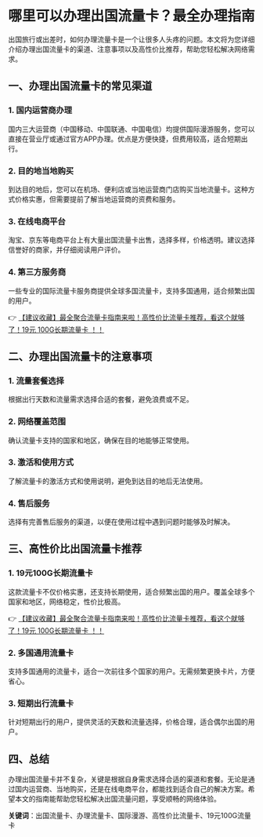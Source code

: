 # 哪里可以办理出国流量卡？最全办理指南

出国旅行或出差时，如何办理流量卡是一个让很多人头疼的问题。本文将为您详细介绍办理出国流量卡的渠道、注意事项以及高性价比推荐，帮助您轻松解决网络需求。

## 一、办理出国流量卡的常见渠道

### 1. 国内运营商办理
国内三大运营商（中国移动、中国联通、中国电信）均提供国际漫游服务，您可以直接在营业厅或通过官方APP办理。优点是方便快捷，但费用较高，适合短期出行。

### 2. 目的地当地购买
到达目的地后，您可以在机场、便利店或当地运营商门店购买当地流量卡。这种方式价格实惠，但需要提前了解当地运营商的资费和服务。

### 3. 在线电商平台
淘宝、京东等电商平台上有大量出国流量卡出售，选择多样，价格透明。建议选择信誉好的商家，并仔细阅读用户评价。

### 4. 第三方服务商
一些专业的国际流量卡服务商提供全球多国流量卡，支持多国通用，适合频繁出国的用户。

👉 [【建议收藏】最全聚合流量卡指南来啦！高性价比流量卡推荐，看这个就够了！19元 100G长期流量卡 ！！](https://bit.ly/Liuliangka)

## 二、办理出国流量卡的注意事项

### 1. 流量套餐选择
根据出行天数和流量需求选择合适的套餐，避免浪费或不足。

### 2. 网络覆盖范围
确认流量卡支持的国家和地区，确保在目的地能够正常使用。

### 3. 激活和使用方式
了解流量卡的激活方式和使用说明，避免到达目的地后无法使用。

### 4. 售后服务
选择有完善售后服务的渠道，以便在使用过程中遇到问题时能够及时解决。

## 三、高性价比出国流量卡推荐

### 1. 19元100G长期流量卡
这款流量卡不仅价格实惠，还支持长期使用，适合频繁出国的用户。覆盖全球多个国家和地区，网络稳定，性价比极高。

👉 [【建议收藏】最全聚合流量卡指南来啦！高性价比流量卡推荐，看这个就够了！19元 100G长期流量卡 ！！](https://bit.ly/Liuliangka)

### 2. 多国通用流量卡
支持多国通用的流量卡，适合一次前往多个国家的用户。无需频繁更换卡片，方便省心。

### 3. 短期出行流量卡
针对短期出行的用户，提供灵活的天数和流量选择，价格合理，适合偶尔出国的用户。

## 四、总结

办理出国流量卡并不复杂，关键是根据自身需求选择合适的渠道和套餐。无论是通过国内运营商、当地购买，还是在线电商平台，都能找到适合自己的解决方案。希望本文的指南能帮助您轻松解决出国流量问题，享受顺畅的网络体验。

**关键词**：出国流量卡、办理流量卡、国际漫游、高性价比流量卡、19元100G流量卡